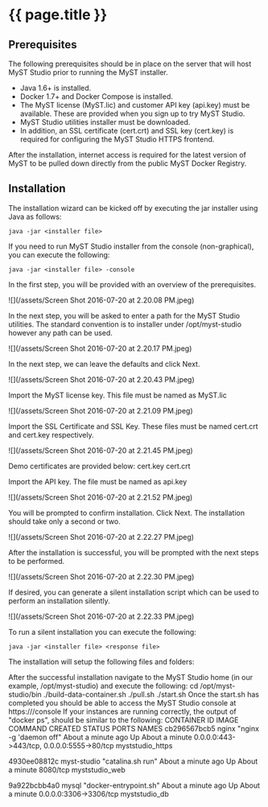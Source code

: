 # {{ page.title }}

## Prerequisites

The following prerequisites should be in place on the server that will host MyST Studio prior to running the MyST installer.

 * Java 1.6+ is installed.
 * Docker 1.7+ and Docker Compose is installed.
 * The MyST license (MyST.lic) and customer API key (api.key) must be available. These are provided when you sign up to try MyST Studio.
 * MyST Studio utilities installer must be downloaded.
 * In addition, an SSL certificate (cert.crt) and SSL key (cert.key) is required for configuring the MyST Studio HTTPS frontend. 

After the installation, internet access is required for the latest version of MyST to be pulled down directly from the public MyST Docker Registry.

## Installation

The installation wizard can be kicked off by executing the jar installer using Java as follows:

```
java -jar <installer file>
```

If you need to run MyST Studio installer from the console (non-graphical), you can execute the following:

```
java -jar <installer file> -console
```

In the first step, you will be provided with an overview of the prerequisites. 

![](/assets/Screen Shot 2016-07-20 at 2.20.08 PM.jpeg)
 
In the next step, you will be asked to enter a path for the MyST Studio utilities. The standard convention is to installer under /opt/myst-studio however any path can be used.
 
![](/assets/Screen Shot 2016-07-20 at 2.20.17 PM.jpeg)
 
In the next step, we can leave the defaults and click Next.

![](/assets/Screen Shot 2016-07-20 at 2.20.43 PM.jpeg)
 
Import the MyST license key. This file must be named as MyST.lic

![](/assets/Screen Shot 2016-07-20 at 2.21.09 PM.jpeg)
 
Import the SSL Certificate and SSL Key. These files must be named cert.crt and cert.key respectively.

![](/assets/Screen Shot 2016-07-20 at 2.21.45 PM.jpeg)
   
Demo certificates are provided below:
 cert.key
 cert.crt

Import the API key. The file must be named as api.key

![](/assets/Screen Shot 2016-07-20 at 2.21.52 PM.jpeg)

You will be prompted to confirm installation. Click Next.
The installation should take only a second or two.

![](/assets/Screen Shot 2016-07-20 at 2.22.27 PM.jpeg)
 
After the installation is successful, you will be prompted with the next steps to be performed.

![](/assets/Screen Shot 2016-07-20 at 2.22.30 PM.jpeg)
 
If desired, you can generate a silent installation script which can be used to perform an installation silently.

![](/assets/Screen Shot 2016-07-20 at 2.22.33 PM.jpeg)

To run a silent installation you can execute the following:

```
java -jar <installer file> <response file>
```

The installation will setup the following files and folders:

After the successful installation navigate to the MyST Studio home (in our example, /opt/myst-studio) and execute the following:
cd /opt/myst-studio/bin
./build-data-container.sh
./pull.sh <Version>
./start.sh
Once the start.sh has completed you should be able to access the MyST Studio console at https://<your host>/console
If your instances are running correctly, the output of "docker ps", should be similar to the following:
CONTAINER ID        IMAGE               COMMAND                  CREATED              STATUS              PORTS                                        NAMES
cb296567bcb5        nginx               "nginx -g 'daemon off"   About a minute ago   Up About a minute   0.0.0.0:443->443/tcp, 0.0.0.0:5555->80/tcp   myststudio_https
 
4930ee08812c        myst-studio         "catalina.sh run"        About a minute ago   Up About a minute   8080/tcp                                     myststudio_web
 
9a922bcbb4a0        mysql               "docker-entrypoint.sh"   About a minute ago   Up About a minute   0.0.0.0:3306->3306/tcp                       myststudio_db
  

